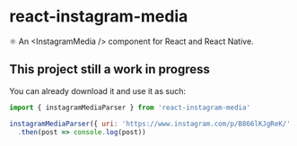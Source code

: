 # react-instagram-media
⚛️ An &lt;InstagramMedia /> component for React and React Native.

## This project still a work in progress
You can already download it and use it as such:

```js
import { instagramMediaParser } from 'react-instagram-media'

instagramMediaParser({ uri: 'https://www.instagram.com/p/B866lKJgReK/' })
  .then(post => console.log(post))
```